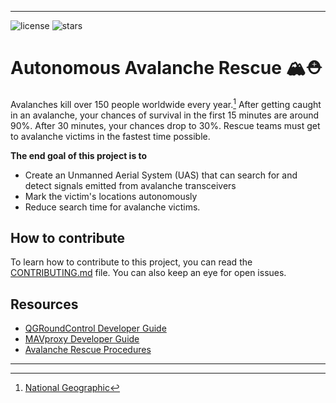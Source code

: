 <!--

**Here are some ideas to get you started:**

🙋‍♀️ A short introduction - what is your organization all about?
🌈 Contribution guidelines - how can the community get involved?
👩‍💻 Useful resources - where can the community find your docs? Is there anything else the community should know?
🍿 Fun facts - what does your team eat for breakfast?
🧙 Remember, you can do mighty things with the power of [Markdown](https://docs.github.com/github/writing-on-github/getting-started-with-writing-and-formatting-on-github/basic-writing-and-formatting-syntax)
-->

---

![license](https://img.shields.io/github/license/AviDrone/AviDrone)
![stars](https://img.shields.io/github/stars/AviDrone/AviDrone?style=social)

# Autonomous Avalanche Rescue 🏔⛑


Avalanches kill over 150 people worldwide every year.[^1] After getting caught in an avalanche, your chances of survival in the first 15 minutes are around 90%. After 30 minutes, your chances drop to 30%. Rescue teams must get to avalanche victims in the fastest time possible.
[^1]: [National Geographic](https://www.nationalgeographic.org/encyclopedia/avalanche/)

**The end goal of this project is to**

- Create an Unmanned Aerial System (UAS) that can search for and detect signals emitted from avalanche transceivers
-  Mark the victim's locations autonomously
-  Reduce search time for avalanche victims.

## How to contribute

To learn how to contribute to this project, you can read the [CONTRIBUTING.md](https://github.com/AviDrone/.github/blob/main/CONTRIBUTING.md) file. You can also keep an eye for open issues.

## Resources
- [QGRoundControl Developer Guide](https://dev.qgroundcontrol.com/master/en/index.html)
- [MAVproxy Developer Guide](https://ardupilot.org/mavproxy/index.html)
- [Avalanche Rescue Procedures](https://www.youtube.com/watch?v=nnHXLVA2FcE&ab_channel=BackcountryAccess)

---
